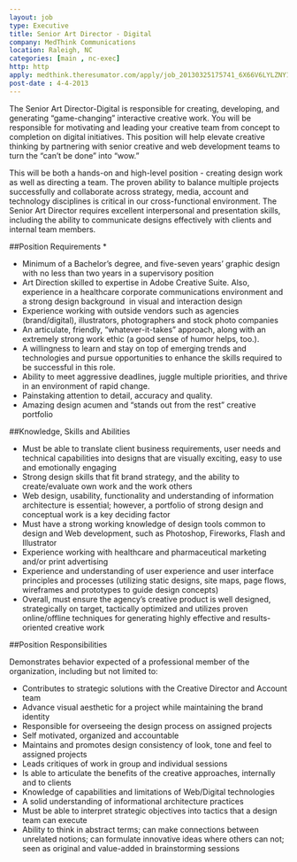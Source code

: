 ```yaml
---
layout: job
type: Executive
title: Senior Art Director - Digital
company: MedThink Communications
location: Raleigh, NC
categories: [main , nc-exec]
http: http
apply: medthink.theresumator.com/apply/job_20130325175741_6X66V6LYLZNY1OGH/Senior-Art-Director-Digital.html
post-date : 4-4-2013
---
```


The Senior Art Director-Digital is responsible for creating, developing, and generating “game-changing” interactive creative work. You will be responsible for motivating and leading your creative team from concept to completion on digital initiatives. This position will help elevate creative thinking by partnering with senior creative and web development teams to turn the “can’t be done” into “wow.”

This will be both a hands-on and high-level position - creating design work as well as directing a team. The proven ability to balance multiple projects successfully and collaborate across strategy, media, account and technology disciplines is critical in our cross-functional environment. The Senior Art Director requires excellent interpersonal and presentation skills, including the ability to communicate designs effectively with clients and internal team members.

##Position Requirements
*  
* Minimum of a Bachelor’s degree, and five-seven years’ graphic design with no less than two years in a supervisory position 
* Art Direction skilled to expertise in Adobe Creative Suite. Also, experience in a healthcare corporate communications environment and a strong design background  in visual and interaction design 
* Experience working with outside vendors such as agencies (brand/digital), illustrators, photographers and stock photo companies  
* An articulate, friendly, “whatever-it-takes” approach, along with an extremely strong work ethic (a good sense of humor helps, too.).
* A willingness to learn and stay on top of emerging trends and technologies and pursue opportunities to enhance the skills required to be successful in this role.
* Ability to meet aggressive deadlines, juggle multiple priorities, and thrive in an environment of rapid change.
* Painstaking attention to detail, accuracy and quality.
* Amazing design acumen and “stands out from the rest” creative portfolio

##Knowledge, Skills and Abilities

* Must be able to translate client business requirements, user needs and technical capabilities into designs that are visually exciting, easy to use and emotionally engaging
* Strong design skills that fit brand strategy, and the ability to create/evaluate own work and the work others
* Web design, usability, functionality and understanding of information architecture is essential; however, a portfolio of strong design and conceptual work is a key deciding factor
* Must have a strong working knowledge of design tools common to design and Web development, such as Photoshop, Fireworks, Flash and Illustrator
* Experience working with healthcare and pharmaceutical marketing and/or print advertising
* Experience and understanding of user experience and user interface principles and processes (utilizing static designs, site maps, page flows, wireframes and prototypes to guide design concepts)
* Overall, must ensure the agency’s creative product is well designed, strategically on target, tactically optimized and utilizes proven online/offline techniques for generating highly effective and results-oriented creative work

##Position Responsibilities

Demonstrates behavior expected of a professional member of the organization, including but not limited to:

* Contributes to strategic solutions with the Creative Director and Account team
* Advance visual aesthetic for a project while maintaining the brand identity
* Responsible for overseeing the design process on assigned projects
* Self motivated, organized and accountable
* Maintains and promotes design consistency of look, tone and feel to assigned projects
* Leads critiques of work in group and individual sessions
* Is able to articulate the benefits of the creative approaches, internally and to clients
* Knowledge of capabilities and limitations of Web/Digital technologies
* A solid understanding of informational architecture practices
* Must be able to interpret strategic objectives into tactics that a design team can execute
* Ability to think in abstract terms; can make connections between unrelated notions; can formulate innovative ideas where others can not; seen as original and value-added in brainstorming sessions